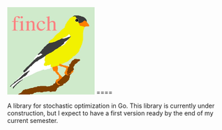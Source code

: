 <img src="https://github.com/dtnewman/athena/blob/master/Logo2.jpeg?raw=true" alt="athena_logo"  height="200" width="200">
====

A library for stochastic optimization in Go. This library is currently under construction, but I expect to have a first version ready by the end of my current semester.
